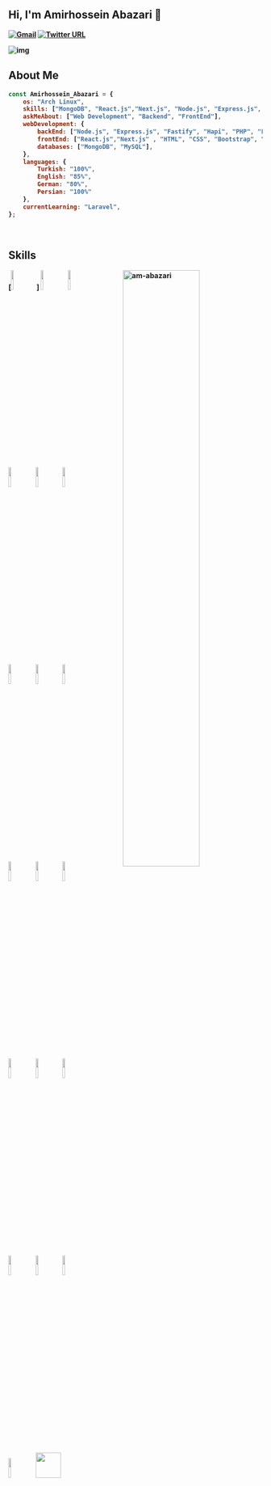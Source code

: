 ## Hi, I'm <strong>Amirhossein Abazari<strong/> 🚀
[![Gmail](https://img.shields.io/badge/-Gmail-c14438?style=flat&logo=Gmail&logoColor=white)](mailto:amirhossein.abazari@yahoo.com)
[![Twitter URL](https://img.shields.io/twitter/url?label=Twitter&style=social&url=https%3A%2F%2Ftwitter.com%2FBudhirajaMadhav)](https://twitter.com/am_abazari)

<img src="https://quotefancy.com/media/wallpaper/3840x2160/1700728-Linus-Torvalds-Quote-Talk-is-cheap-Show-me-the-code.jpg" alt="img" />

## About Me
```javascript
const Amirhossein_Abazari = {
    os: "Arch Linux",
    skills: ["MongoDB", "React.js","Next.js", "Node.js", "Express.js", "MySQL", "PHP", "Linux", "Redux","TypeScript", "Git", "Hapi", "Fastify", "PWA", "SPA" , "GraphQL" , "Postman"],
    askMeAbout: ["Web Development", "Backend", "FrontEnd"],
    webDevelopment: {
        backEnd: ["Node.js", "Express.js", "Fastify", "Hapi", "PHP", "Laravel"],
        frontEnd: ["React.js","Next.js" , "HTML", "CSS", "Bootstrap", "Redux", "Tailwind", "SASS", "JavaScript","TypeScript", "SPA", "PWA"],
        databases: ["MongoDB", "MySQL"],
    },
    languages: {
        Turkish: "100%",
        English: "85%",
        German: "80%",
        Persian: "100%"
    },
    currentLearning: "Laravel",
};
```

<br>

## Skills
<img width="55%" align="right"  src="https://github-readme-stats.vercel.app/api/top-langs?username=am-abazari&show_icons=true&locale=en&layout=compact" alt="am-abazari" />
<div>
  [<code><img width="10%" src="https://www.vectorlogo.zone/logos/w3_html5/w3_html5-ar21.svg"></code>]
  <code><img width="10%" src="https://www.vectorlogo.zone/logos/w3_css/w3_css-ar21.svg"></code>
  <code><img width="10%" src="https://www.vectorlogo.zone/logos/javascript/javascript-ar21.svg"></code>
  <br/>
  <code><img width="10%" src="https://www.vectorlogo.zone/logos/reactjs/reactjs-ar21.svg"></code>
  <code><img width="10%" src="https://www.vectorlogo.zone/logos/expressjs/expressjs-ar21.svg"></code>
  <code><img width="10%" src="https://www.vectorlogo.zone/logos/nodejs/nodejs-horizontal.svg"></code>
  <br/>
  <code><img width="10%" src="https://www.vectorlogo.zone/logos/git-scm/git-scm-ar21.svg"></code>
  <code><img width="10%" src="https://www.vectorlogo.zone/logos/npmjs/npmjs-ar21.svg"></code>
  <code><img width="10%" src="https://www.vectorlogo.zone/logos/python/python-horizontal.svg"></code>
  <br/>
  <code><img width="10%" src="https://www.vectorlogo.zone/logos/tailwindcss/tailwindcss-ar21.svg"></code>
  <code><img width="10%" src="https://www.vectorlogo.zone/logos/sass-lang/sass-lang-ar21.svg"></code>
  <code><img width="10%" src="https://www.vectorlogo.zone/logos/getbootstrap/getbootstrap-ar21.svg"></code>
  <br/>
  <code><img width="10%" src="https://www.vectorlogo.zone/logos/linux/linux-ar21.svg"></code>
  <code><img width="10%" src="https://www.vectorlogo.zone/logos/archlinux/archlinux-ar21.svg"></code>
  <code><img width="10%" src="https://www.vectorlogo.zone/logos/gnu_bash/gnu_bash-official.svg"></code>
  <br/>
  <code><img width="10%" src="https://www.vectorlogo.zone/logos/graphql/graphql-ar21.svg"></code>
  <code><img width="10%" src="https://www.vectorlogo.zone/logos/mysql/mysql-ar21.svg"></code>
    <code><img width="10%" src="https://www.vectorlogo.zone/logos/php/php-ar21.svg"></code>
  <br/>
  <code><img width="10%" src="https://www.vectorlogo.zone/logos/mongodb/mongodb-ar21.svg"></code>
  <code><img width="50px" src="https://www.vectorlogo.zone/logos/getpostman/getpostman-ar21.svg"></code>
</div>
